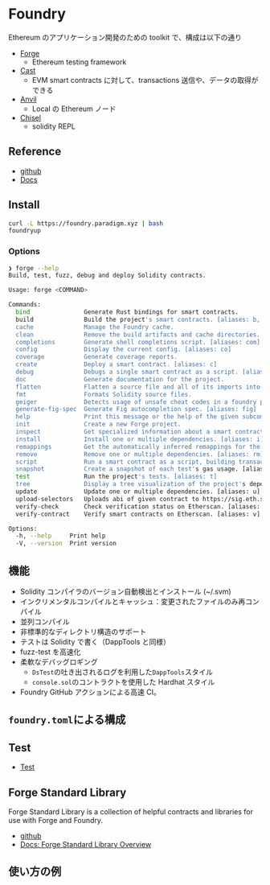 # Foundry

Ethereum のアプリケーション開発のための toolkit で、構成は以下の通り

- [Forge](https://github.com/foundry-rs/foundry/tree/master/forge)
  - Ethereum testing framework
- [Cast](https://github.com/foundry-rs/foundry/tree/master/cast)
  - EVM smart contracts に対して、transactions 送信や、データの取得ができる
- [Anvil](https://github.com/foundry-rs/foundry/tree/master/anvil)
  - Local の Ethereum ノード
- [Chisel](https://github.com/foundry-rs/foundry/tree/master/chisel)
  - solidity REPL

## Reference

- [github](https://github.com/foundry-rs/foundry)
- [Docs](https://book.getfoundry.sh/)

## Install

```sh
curl -L https://foundry.paradigm.xyz | bash
foundryup
```

### Options

```sh
❯ forge --help
Build, test, fuzz, debug and deploy Solidity contracts.

Usage: forge <COMMAND>

Commands:
  bind               Generate Rust bindings for smart contracts.
  build              Build the project's smart contracts. [aliases: b, compile]
  cache              Manage the Foundry cache.
  clean              Remove the build artifacts and cache directories. [aliases: cl]
  completions        Generate shell completions script. [aliases: com]
  config             Display the current config. [aliases: co]
  coverage           Generate coverage reports.
  create             Deploy a smart contract. [aliases: c]
  debug              Debugs a single smart contract as a script. [aliases: d]
  doc                Generate documentation for the project.
  flatten            Flatten a source file and all of its imports into one file. [aliases: f]
  fmt                Formats Solidity source files.
  geiger             Detects usage of unsafe cheat codes in a foundry project and its dependencies.
  generate-fig-spec  Generate Fig autocompletion spec. [aliases: fig]
  help               Print this message or the help of the given subcommand(s)
  init               Create a new Forge project.
  inspect            Get specialized information about a smart contract. [aliases: in]
  install            Install one or multiple dependencies. [aliases: i]
  remappings         Get the automatically inferred remappings for the project. [aliases: re]
  remove             Remove one or multiple dependencies. [aliases: rm]
  script             Run a smart contract as a script, building transactions that can be sent onchain.
  snapshot           Create a snapshot of each test's gas usage. [aliases: s]
  test               Run the project's tests. [aliases: t]
  tree               Display a tree visualization of the project's dependency graph. [aliases: tr]
  update             Update one or multiple dependencies. [aliases: u]
  upload-selectors   Uploads abi of given contract to https://sig.eth.samczsun.com function selector database. [aliases: up]
  verify-check       Check verification status on Etherscan. [aliases: vc]
  verify-contract    Verify smart contracts on Etherscan. [aliases: v]

Options:
  -h, --help     Print help
  -V, --version  Print version
```

## 機能

- Solidity コンパイラのバージョン自動検出とインストール (~/.svm)
- インクリメンタルコンパイルとキャッシュ：変更されたファイルのみ再コンパイル
- 並列コンパイル
- 非標準的なディレクトリ構造のサポート
- テストは Solidity で書く（DappTools と同様）
- fuzz-test を高速化
- 柔軟なデバッグロギング
  - `DsTest`の吐き出されるログを利用した`DappTools`スタイル
  - `console.sol`のコントラクトを使用した Hardhat スタイル
- Foundry GitHub アクションによる高速 CI。

## `foundry.toml`による構成

## Test

- [Test](https://book.getfoundry.sh/forge/tests)

## Forge Standard Library

Forge Standard Library is a collection of helpful contracts and libraries for use with Forge and Foundry.

- [github](https://github.com/foundry-rs/forge-std)
- [Docs: Forge Standard Library Overview](https://book.getfoundry.sh/forge/forge-std)

## 使い方の例

